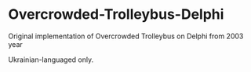 # Overcrowded-Trolleybus-Delphi
Original implementation of Overcrowded Trolleybus on Delphi from 2003 year

Ukrainian-languaged only.
